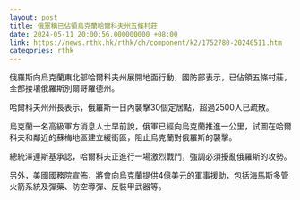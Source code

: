 ```yaml
---
layout: post
title: 俄軍稱已佔領烏克蘭哈爾科夫州五條村莊
date: 2024-05-11 20:00:56.000000000 +08:00
link: https://news.rthk.hk/rthk/ch/component/k2/1752780-20240511.htm
categories: rthk
---
```


俄羅斯向烏克蘭東北部哈爾科夫州展開地面行動，國防部表示，已佔領五條村莊，全部接壤俄羅斯別爾哥羅德州。

哈爾科夫州州長表示，俄羅斯一日內襲擊30個定居點，超過2500人已疏散。

烏克蘭一名高級軍方消息人士早前說，俄軍已經向烏克蘭推進一公里，試圖在哈爾科夫和鄰近的蘇梅地區建立緩衝區，阻止烏克蘭對俄羅斯的襲擊。

總統澤連斯基承認，哈爾科夫正進行一場激烈戰鬥，強調必須擾亂俄羅斯的攻勢。

另外，美國國務院宣佈，將會向烏克蘭提供4億美元的軍事援助，包括海馬斯多管火箭系統及彈藥、防空導彈、反裝甲武器等。
